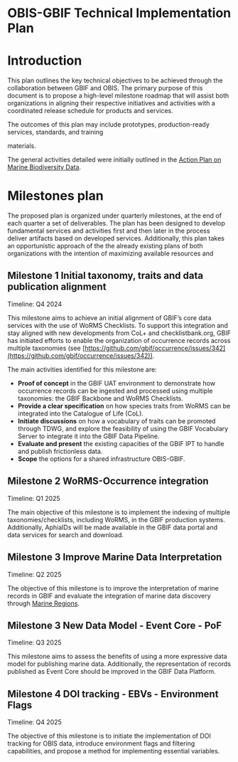 # OBIS-GBIF Technical Implementation Plan


# Introduction

This plan outlines the key technical objectives to be achieved through the collaboration between GBIF and OBIS. The primary purpose of this document is to propose a high-level milestone roadmap that will assist both organizations in aligning their respective initiatives and activities with a coordinated release schedule for products and services. 

The outcomes of this plan may include prototypes, production-ready services, standards, and training 

materials.

The general activities detailed were initially outlined in  the [Action Plan on Marine Biodiversity Data](https://docs.gbif.org/obis-gbif-action-plan-2024/en/).


# Milestones plan

The proposed plan is organized under quarterly milestones, at the end of each quarter a set of deliverables. The plan has been designed to develop fundamental services and activities first and then later in the process deliver artifacts based on developed services. Additionally, this plan takes an opportunistic approach of the the already existing plans of both organizations with the intention of maximizing available resources and


## Milestone 1 Initial taxonomy, traits and data publication alignment  

Timeline: Q4 2024

This milestone aims to achieve an initial alignment of GBIF’s core data services with the use of WoRMS Checklists. To support this integration and stay aligned with new developments from CoL+ and checklistbank.org, GBIF has initiated efforts to enable the organization of occurrence records across multiple taxonomies (see [https://github.com/gbif/occurrence/issues/342](https://github.com/gbif/occurrence/issues/342)). 

The main activities identified for this milestone are:



* **Proof of concept** in the GBIF UAT environment to demonstrate how occurrence records can be ingested and processed using multiple taxonomies: the GBIF Backbone and WoRMS Checklists.
* **Provide a clear specification** on how species traits from WoRMS can be integrated into the Catalogue of Life (CoL).
* **Initiate discussions** on how a vocabulary of traits can be promoted through TDWG, and explore the feasibility of using the GBIF Vocabulary Server to integrate it into the GBIF Data Pipeline.
* **Evaluate and present** the existing capacities of the GBIF IPT to handle and publish frictionless data.
* **Scope** the options for a shared infrastructure OBIS-GBIF.


## Milestone 2 WoRMS-Occurrence integration

Timeline: Q1 2025

The main objective of this milestone is to implement the indexing of multiple taxonomies/checklists, including WoRMS, in the GBIF production systems. Additionally, AphiaIDs will be made available in the GBIF data portal and data services for search and download.


## Milestone 3 Improve Marine Data Interpretation

Timeline: Q2 2025

The objective of this milestone is to improve the interpretation of marine records in GBIF and evaluate the integration of marine data discovery through [Marine Regions](https://www.marineregions.org/).


## Milestone 3 New Data Model - Event Core - PoF

Timeline: Q3 2025

This milestone aims to assess the benefits of using a more expressive data model for publishing marine data. Additionally, the representation of records published as Event Core should be improved in the GBIF Data Platform.


## Milestone 4 DOI tracking - EBVs - Environment Flags

Timeline: Q4 2025

The objective of this milestone is to initiate the implementation of DOI tracking for OBIS data, introduce environment flags and filtering capabilities, and propose a method for implementing essential variables.
